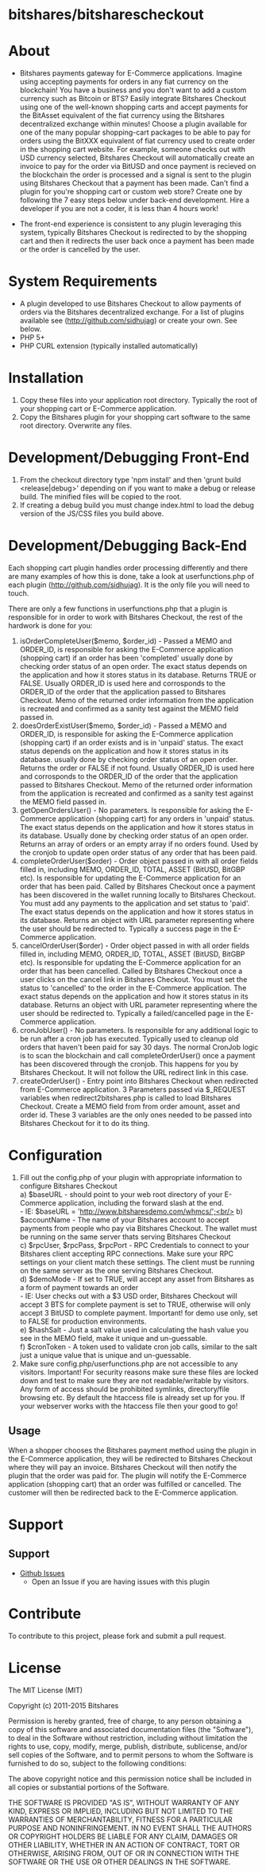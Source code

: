bitshares/bitsharescheckout
=======================
# About
	
+ Bitshares payments gateway for E-Commerce applications. Imagine using accepting payments for orders in any fiat currency on the blockchain! You have a business and you don't want to add a custom currency such as Bitcoin or BTS? Easily integrate Bitshares Checkout using one of the well-known shopping carts and accept payments for the BitAsset equivalent of the fiat currency using the Bitshares decentralized exchange within minutes! Choose a plugin available for one of the many popular shopping-cart packages to be able to pay for orders using the BitXXX equivalent of fiat currency used to create order
  in the shopping cart website. For example, someone checks out with USD currency selected, Bitshares Checkout will automatically create an invoice to pay for the order via BitUSD and once
  payment is recieved on the blockchain the order is processed and a signal is sent to the plugin using Bitshares Checkout that a payment has been made. Can't find a plugin for you're shopping cart or custom web store? Create one by following the 7 easy steps below under back-end development. Hire a developer if you are not a coder, it is less than 4 hours work!

+ The front-end experience is consistent to any plugin leveraging this system, typically Bitshares Checkout is redirected to by the shopping cart and then it redirects the user back once a payment has been made or the order is cancelled by the user.
  
	
# System Requirements

+ A plugin developed to use Bitshares Checkout to allow payments of orders via the Bitshares decentralized exchange. For a list of plugins available see (http://github.com/sidhujag) or create your own. See below.
+ PHP 5+
+ PHP CURL extension (typically installed automatically)

# Installation

1. Copy these files into your application root directory. Typically the root of your shopping cart or E-Commerce application.
2. Copy the Bitshares plugin for your shopping cart software to the same root directory. Overwrite any files.

# Development/Debugging Front-End

1. From the checkout directory type 'npm install' and then 'grunt build <release|debug>' depending on if you want to make a debug or release build. The minified files will be copied to the root.
2. If creating a debug build you must change index.html to load the debug version of the JS/CSS files you build above.
	
# Development/Debugging Back-End

Each shopping cart plugin handles order processing differently and there are many examples of how this is done, take a look at userfunctions.php of each plugin (http://github.com/sidhujag). It is the only file you will need to touch.

There are only a few functions in userfunctions.php that a plugin is responsible for in order to work with Bitshares Checkout, the rest of the hardwork is done for you:

1. isOrderCompleteUser($memo, $order_id) -  Passed a MEMO and ORDER_ID, is responsible for asking the E-Commerce application (shopping cart) if an order has been 'completed' usually done by checking order status of an open order. The exact status depends on the application and how it stores status in its database. Returns TRUE or FALSE. Usually ORDER_ID is used here and corrosponds to the ORDER_ID of the order that the application passed to Bitshares Checkout. Memo of the returned order information from the application is recreated and confirmed as a sanity test against the MEMO field passed in.
2. doesOrderExistUser($memo, $order_id) - Passed a MEMO and ORDER_ID, is responsible for asking the E-Commerce application (shopping cart) if an order exists and is in 'unpaid' status. The exact status depends on the application and how it stores status in its database. usually done by checking order status of an open order. Returns the order or FALSE if not found. Usually ORDER_ID is used here and corrosponds to the ORDER_ID of the order that the application passed to Bitshares Checkout. Memo of the returned order information from the application is recreated and confirmed as a sanity test against the MEMO field passed in.
3. getOpenOrdersUser() - No parameters. Is responsible for asking the E-Commerce application (shopping cart) for any orders in 'unpaid' status. The exact status depends on the application and how it stores status in its database. Usually done by checking order status of an open order. Returns an array of orders or an empty array if no orders found. Used by the cronjob to update open order status of any order that has been paid.
4. completeOrderUser($order) - Order object passed in with all order fields filled in, including MEMO, ORDER_ID, TOTAL, ASSET (BitUSD, BitGBP etc). Is responsible for updating the E-Commerce application for an order that has been paid. Called by Bitshares Checkout once a payment has been discovered in the wallet running locally to Bitshares Checkout. You must add any payments to the application and set status to 'paid'.	The exact status depends on the application and how it stores status in its database. Returns an object with URL parameter representing where the user should be redirected to. Typically a success page in the E-Commerce application.
5. cancelOrderUser($order) - Order object passed in with all order fields filled in, including MEMO, ORDER_ID, TOTAL, ASSET (BitUSD, BitGBP etc). Is responsible for updating the E-Commerce application for an order that has been cancelled. Called by Bitshares Checkout once a user clicks on the cancel link in Bitshares Checkout. You must set the status to 'cancelled' to the order in the E-Commerce application.	The exact status depends on the application and how it stores status in its database. Returns an object with URL parameter representing where the user should be redirected to. Typically a failed/cancelled page in the E-Commerce application.	
6. cronJobUser() - No parameters. Is responsible for any additional logic to be run after a cron job has executed. Typically used to cleanup old orders that haven't been paid for say 30 days. The normal CronJob logic is to scan the blockchain and call completeOrderUser() once a payment has been discovered through the cronjob. This happens for you by Bitshares Checkout. It will not follow the URL redirect link in this case.
7. createOrderUser() - Entry point into Bitshares Checkout when redirected from E-Commerce application. 3 Parameters passed via $_REQUEST variables when redirect2bitshares.php is called to load Bitshares Checkout. Create a MEMO field from from order amount, asset and order id. These 3 variables are the only ones needed to be passed into Bitshares Checkout for it to do its thing.

# Configuration

1. Fill out the config.php of your plugin with appropriate information to configure Bitshares Checkout<br />
	a) $baseURL - should point to your web root directory of your E-Commerce application, including the forward slash at the end.<br/>
		- IE: $baseURL = 'http://www.bitsharesdemo.com/whmcs/';<br/>
	b) $accountName - The name of your Bitshares account to accept payments from people who pay via Bitshares Checkout. The wallet must be running on the same server thats serving Bitshares Checkout<br/>
	c) $rpcUser, $rpcPass, $rpcPort - RPC Credentials to connect to your Bitshares client accepting RPC connections. Make sure your RPC settings on your client match these settings. The client must be running on the same server as the one serving Bitshares Checkout.<br/>
	d) $demoMode - If set to TRUE, will accept any asset from Bitshares as a form of payment towards an order<br/>
		- IE: User checks out with a $3 USD order, Bitshares Checkout will accept 3 BTS for complete payment is set to TRUE, otherwise will only accept 3 BitUSD to complete payment. Important! for demo use only, set to FALSE for production environments.<br/>
	e) $hashSalt - Just a salt value used in calculating the hash value you see in the MEMO field, make it unique and un-guessable.<br/>
	f) $cronToken - A token used to validate cron job calls, similar to the salt just a unique value that is unique and un-guessable.<br/>
2. Make sure config.php/userfunctions.php are not accessible to any visitors. Important! For security reasons make sure these files are locked down and test to make sure they are not readable/writable by visitors. Any form of access should be prohibited symlinks, directory/file browsing etc. By default the htaccess file is already set up for you. If your webserver works with the htaccess file then your good to go!<br/>


Usage
-----
When a shopper chooses the Bitshares payment method using the plugin in the E-Commerce application, they will be redirected to Bitshares Checkout where they will pay an invoice.  Bitshares Checkout will then notify the plugin that the order was paid for.  The plugin will notify the E-Commerce application (shopping cart) that an order was fulfilled or cancelled. The customer will then be redirected back to the E-Commerce application.  


# Support

## Support

* [Github Issues](https://github.com/sidhujag/bitsharescheckout/issues)
  * Open an Issue if you are having issues with this plugin


# Contribute

To contribute to this project, please fork and submit a pull request.

# License

The MIT License (MIT)

Copyright (c) 2011-2015 Bitshares

Permission is hereby granted, free of charge, to any person obtaining a copy
of this software and associated documentation files (the "Software"), to deal
in the Software without restriction, including without limitation the rights
to use, copy, modify, merge, publish, distribute, sublicense, and/or sell
copies of the Software, and to permit persons to whom the Software is
furnished to do so, subject to the following conditions:

The above copyright notice and this permission notice shall be included in
all copies or substantial portions of the Software.

THE SOFTWARE IS PROVIDED "AS IS", WITHOUT WARRANTY OF ANY KIND, EXPRESS OR
IMPLIED, INCLUDING BUT NOT LIMITED TO THE WARRANTIES OF MERCHANTABILITY,
FITNESS FOR A PARTICULAR PURPOSE AND NONINFRINGEMENT. IN NO EVENT SHALL THE
AUTHORS OR COPYRIGHT HOLDERS BE LIABLE FOR ANY CLAIM, DAMAGES OR OTHER
LIABILITY, WHETHER IN AN ACTION OF CONTRACT, TORT OR OTHERWISE, ARISING FROM,
OUT OF OR IN CONNECTION WITH THE SOFTWARE OR THE USE OR OTHER DEALINGS IN
THE SOFTWARE.
